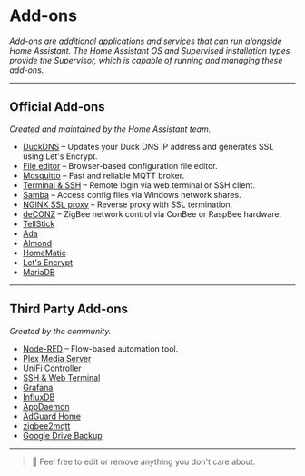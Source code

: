 # Add-ons

_Add-ons are additional applications and services that can run alongside
Home Assistant. The Home Assistant OS and Supervised installation types
provide the Supervisor, which is capable of running and managing these add-ons._

---

## Official Add-ons

_Created and maintained by the Home Assistant team._

- [DuckDNS](https://github.com/home-assistant/hassio-addons/blob/master/duckdns/DOCS.md) – Updates your Duck DNS IP address and generates SSL using Let's Encrypt.
- [File editor](https://github.com/home-assistant/hassio-addons/blob/master/configurator/DOCS.md) – Browser-based configuration file editor.
- [Mosquitto](https://github.com/home-assistant/hassio-addons/blob/master/mosquitto/DOCS.md) – Fast and reliable MQTT broker.
- [Terminal & SSH](https://github.com/home-assistant/hassio-addons/blob/master/ssh/DOCS.md) – Remote login via web terminal or SSH client.
- [Samba](https://github.com/home-assistant/hassio-addons/blob/master/samba/DOCS.md) – Access config files via Windows network shares.
- [NGINX SSL proxy](https://github.com/home-assistant/hassio-addons/blob/master/nginx_proxy/DOCS.md) – Reverse proxy with SSL termination.
- [deCONZ](https://github.com/home-assistant/hassio-addons/blob/master/deconz/DOCS.md) – ZigBee network control via ConBee or RaspBee hardware.
- [TellStick](https://github.com/home-assistant/hassio-addons/blob/master/tellstick/DOCS.md)
- [Ada](https://github.com/home-assistant/hassio-addons/blob/master/ada/DOCS.md)
- [Almond](https://github.com/home-assistant/hassio-addons/blob/master/almond/DOCS.md)
- [HomeMatic](https://github.com/home-assistant/hassio-addons/blob/master/homematic/DOCS.md)
- [Let's Encrypt](https://github.com/home-assistant/hassio-addons/blob/master/letsencrypt/DOCS.md)
- [MariaDB](https://github.com/home-assistant/hassio-addons/blob/master/mariadb/DOCS.md)

---

## Third Party Add-ons

_Created by the community._

- [Node-RED](https://github.com/hassio-addons/addon-node-red) – Flow-based automation tool.
- [Plex Media Server](https://github.com/hassio-addons/addon-plex)
- [UniFi Controller](https://github.com/hassio-addons/addon-unifi)
- [SSH & Web Terminal](https://github.com/hassio-addons/addon-ssh)
- [Grafana](https://github.com/hassio-addons/addon-grafana)
- [InfluxDB](https://github.com/hassio-addons/addon-influxdb)
- [AppDaemon](https://github.com/hassio-addons/addon-appdaemon)
- [AdGuard Home](https://github.com/hassio-addons/addon-adguard-home)
- [zigbee2mqtt](https://github.com/danielwelch/hassio-zigbee2mqtt)
- [Google Drive Backup](https://github.com/sabeechen/hassio-google-drive-backup)

---

> 🧠 Feel free to edit or remove anything you don't care about.

